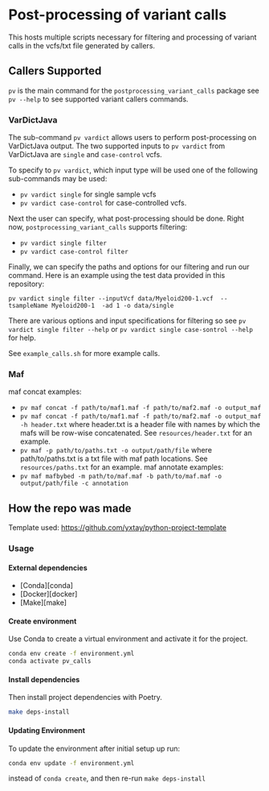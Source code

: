 # Post-processing of variant calls

This hosts multiple scripts necessary for filtering and processing of variant calls in the vcfs/txt file generated by callers.

## Callers Supported
`pv` is the main command for the `postprocessing_variant_calls` package see `pv --help` to see supported variant callers commands. 

### VarDictJava

The sub-command `pv vardict` allows users to perform post-processing on VarDictJava output. The two supported inputs to `pv vardict` from VarDictJava are `single` and `case-control` vcfs. 

To specify to `pv vardict`, which input type will be used one of the following sub-commands may be used: 
- `pv vardict single` for single sample vcfs 
- `pv vardict case-control` for case-controlled vcfs. 

Next the user can specify, what post-processing should be done. Right now, `postprocessing_variant_calls` supports filtering: 
-  `pv vardict single filter` 
-  `pv vardict case-control filter` 

Finally, we can specify the paths and options for our filtering and run our command. Here is an example using the test data provided in this repository: 

`pv vardict single filter --inputVcf data/Myeloid200-1.vcf  --tsampleName Myeloid200-1  -ad 1 -o data/single`

There are various options and input specifications for filtering so see `pv vardict single filter --help` or `pv vardict single case-sontrol --help` for help. 

See `example_calls.sh` for more example calls. 

### Maf 

maf concat examples: 
- `pv maf concat -f path/to/maf1.maf -f path/to/maf2.maf -o output_maf`
- `pv maf concat -f path/to/maf1.maf -f path/to/maf2.maf -o output_maf -h header.txt`
where header.txt is a header file with names by which the mafs will be row-wise concatenated. See `resources/header.txt` for an example.
- `pv maf -p path/to/paths.txt -o output/path/file`
where path/to/paths.txt is a txt file with maf path locations. See `resources/paths.txt` for an example. 
maf annotate examples: 
- `pv maf mafbybed -m path/to/maf.maf -b path/to/maf.maf -o output/path/file -c annotation`

## How the repo was made

Template used: https://github.com/yxtay/python-project-template

### Usage


#### External dependencies

- [Conda][conda]
- [Docker][docker]
- [Make][make]

#### Create environment

Use Conda to create a virtual environment and activate it for the project.

```bash
conda env create -f environment.yml
conda activate pv_calls
```

#### Install dependencies

Then install project dependencies with Poetry.

```bash
make deps-install
```

#### Updating Environment

To update the environment after initial setup up run: 

```bash
conda env update -f environment.yml
```

instead of `conda create`, and then re-run `make deps-install`

